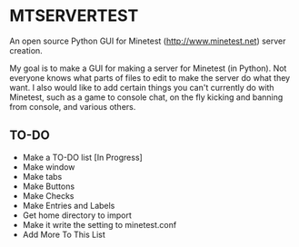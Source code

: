 # MTSERVERTEST
An open source Python GUI for Minetest (http://www.minetest.net) server creation.

My goal is to make a GUI for making a server for Minetest (in Python). Not everyone knows what parts of files to edit to make the server do what they want. I also would like to add certain things you can't currently do with Minetest, such as a game to console chat, on the fly kicking and banning from console, and various others.

## TO-DO
* Make a TO-DO list [In Progress]
* Make window
* Make tabs
* Make Buttons
* Make Checks
* Make Entries and Labels
* Get home directory to import
* Make it write the setting to minetest.conf
* Add More To This List
